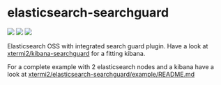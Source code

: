 # elasticsearch-searchguard
[![](https://images.microbadger.com/badges/version/xtermi2/elasticsearch-searchguard.svg)](https://microbadger.com/images/xtermi2/elasticsearch-searchguard "Get your own version badge on microbadger.com")
[![](https://images.microbadger.com/badges/image/xtermi2/elasticsearch-searchguard.svg)](https://microbadger.com/images/xtermi2/elasticsearch-searchguard "Get your own image badge on microbadger.com")
[![](https://images.microbadger.com/badges/commit/xtermi2/elasticsearch-searchguard.svg)](https://microbadger.com/images/xtermi2/elasticsearch-searchguard "Get your own commit badge on microbadger.com")

Elasticsearch OSS with integrated search guard plugin.
Have a look at [xtermi2/kibana-searchguard](https://github.com/xtermi2/kibana-searchguard) 
for a fitting kibana.

For a complete example with 2 elasticsearch nodes and a kibana have a look at 
[xtermi2/elasticsearch-searchguard/example/README.md](https://github.com/xtermi2/elasticsearch-searchguard/tree/master/example)

